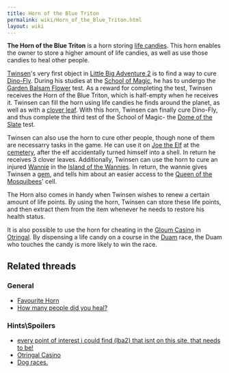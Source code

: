 ```yaml
---
title: Horn of the Blue Triton
permalink: wiki/Horn_of_the_Blue_Triton.html
layout: wiki
---
```


**The Horn of the Blue Triton** is a horn storing [life
candies](life_candies "wikilink"). This horn enables the owner to store
a higher amount of life candies, as well as use those candies to heal
other people.

[Twinsen](Twinsen "wikilink")'s very first object in [Little Big
Adventure 2](Little_Big_Adventure_2 "wikilink") is to find a way to cure
[Dino-Fly](Dino-Fly "wikilink"). During his studies at the [School of
Magic](School_of_Magic "wikilink"), he has to undergo the [Garden Balsam
Flower](Garden_Balsam_Flower "wikilink") test. As a reward for
completing the test, Twinsen receives the Horn of the Blue Triton, which
is half-empty when he receives it. Twinsen can fill the horn using life
candies he finds around the planet, as well as with a [clover
leaf](clover_leaf "wikilink"). With this horn, Twinsen can finally cure
Dino-Fly, and thus complete the third test of the School of Magic- the
[Dome of the Slate](Dome_of_the_Slate "wikilink") test.

Twinsen can also use the horn to cure other people, though none of them
are necessarry tasks in the game. He can use it on [Joe the
Elf](Joe_the_Elf "wikilink") at the [cemetery](cemetery "wikilink"),
after the elf accidentally turned himself into a shell. In return he
receives 3 clover leaves. Additionally, Twinsen can use the horn to cure
an injured [Wannie](Wannie "wikilink") in the [Island of the
Wannies](Island_of_the_Wannies "wikilink"). In return, the wannie gives
Twinsen a [gem](gem "wikilink"), and tells him about an easier access to
the [Queen of the Mosquibees](Astrid "wikilink")' cell.

The Horn also comes in handy when Twinsen wishes to renew a certain
amount of life points. By using the horn, Twinsen can store these life
points, and then extract them from the item whenever he needs to restore
his health status.

It is also possible to use the horn for cheating in the [Gloum
Casino](Gloum_Casino "wikilink") in [Otringal](Otringal "wikilink"). By
dispensing a life candy on a course in the [Duam](Duam "wikilink") race,
the Duam who touches the candy is more likely to win the race.

## Related threads

### General

- [Favourite Horn](https://forum.magicball.net/showthread.php?t=6289)
- [How many people did you
  heal?](https://forum.magicball.net/showthread.php?t=6092)

### Hints\Spoilers

- [every point of interest i could find (lba2) that isnt on this site,
  that needs to be!](https://forum.magicball.net/showthread.php?t=10385)
- [Otringal Casino](https://forum.magicball.net/showthread.php?t=2522)
- [Dog races.](https://forum.magicball.net/showthread.php?t=2534)
